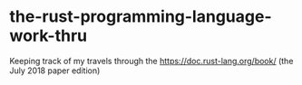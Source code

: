 # the-rust-programming-language-work-thru
Keeping track of my travels through the https://doc.rust-lang.org/book/ (the July 2018 paper edition)
